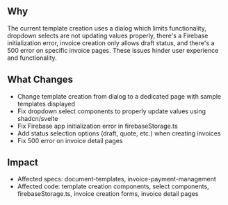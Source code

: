 ## Why

The current template creation uses a dialog which limits functionality, dropdown selects are not updating values properly, there's a Firebase initialization error, invoice creation only allows draft status, and there's a 500 error on specific invoice pages. These issues hinder user experience and functionality.

## What Changes

- Change template creation from dialog to a dedicated page with sample templates displayed
- Fix dropdown select components to properly update values using shadcn/svelte
- Fix Firebase app initialization error in firebaseStorage.ts
- Add status selection options (draft, quote, etc.) when creating invoices
- Fix 500 error on invoice detail pages

## Impact

- Affected specs: document-templates, invoice-payment-management
- Affected code: template creation components, select components, firebaseStorage.ts, invoice creation forms, invoice detail pages
